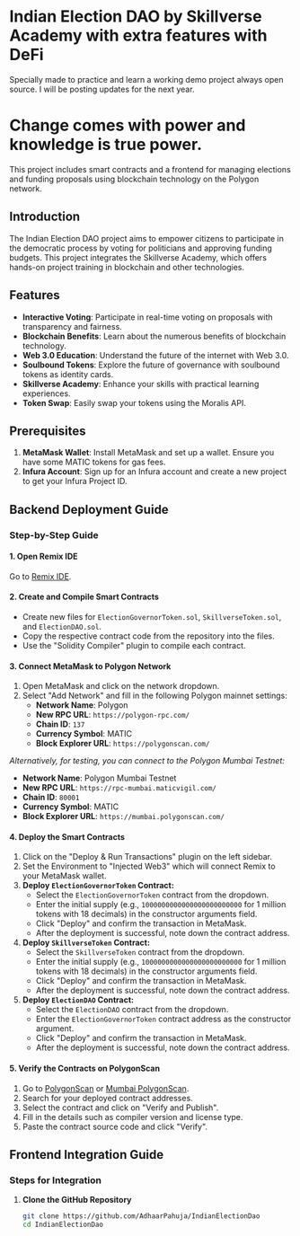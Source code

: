 # Indian Election DAO by Skillverse Academy with extra features with DeFi
Specially made to practice and learn a working demo project always open source.
I will be posting updates for the next year.

# Change comes with power and knowledge is true power.
This project includes smart contracts and a frontend for managing elections and funding proposals using blockchain technology on the Polygon network.

## Introduction

The Indian Election DAO project aims to empower citizens to participate in the democratic process by voting for politicians and approving funding budgets. This project integrates the Skillverse Academy, which offers hands-on project training in blockchain and other technologies.

## Features

- **Interactive Voting**: Participate in real-time voting on proposals with transparency and fairness.
- **Blockchain Benefits**: Learn about the numerous benefits of blockchain technology.
- **Web 3.0 Education**: Understand the future of the internet with Web 3.0.
- **Soulbound Tokens**: Explore the future of governance with soulbound tokens as identity cards.
- **Skillverse Academy**: Enhance your skills with practical learning experiences.
- **Token Swap**: Easily swap your tokens using the Moralis API.

## Prerequisites

1. **MetaMask Wallet**: Install MetaMask and set up a wallet. Ensure you have some MATIC tokens for gas fees.
2. **Infura Account**: Sign up for an Infura account and create a new project to get your Infura Project ID.

## Backend Deployment Guide

### Step-by-Step Guide

#### 1. Open Remix IDE

Go to [Remix IDE](https://remix.ethereum.org/).

#### 2. Create and Compile Smart Contracts

- Create new files for `ElectionGovernorToken.sol`, `SkillverseToken.sol`, and `ElectionDAO.sol`.
- Copy the respective contract code from the repository into the files.
- Use the "Solidity Compiler" plugin to compile each contract.

#### 3. Connect MetaMask to Polygon Network

1. Open MetaMask and click on the network dropdown.
2. Select "Add Network" and fill in the following Polygon mainnet settings:
   - **Network Name**: Polygon
   - **New RPC URL**: `https://polygon-rpc.com/`
   - **Chain ID**: `137`
   - **Currency Symbol**: MATIC
   - **Block Explorer URL**: `https://polygonscan.com/`

*Alternatively, for testing, you can connect to the Polygon Mumbai Testnet:*
   - **Network Name**: Polygon Mumbai Testnet
   - **New RPC URL**: `https://rpc-mumbai.maticvigil.com/`
   - **Chain ID**: `80001`
   - **Currency Symbol**: MATIC
   - **Block Explorer URL**: `https://mumbai.polygonscan.com/`

#### 4. Deploy the Smart Contracts

1. Click on the "Deploy & Run Transactions" plugin on the left sidebar.
2. Set the Environment to "Injected Web3" which will connect Remix to your MetaMask wallet.
3. **Deploy `ElectionGovernorToken` Contract:**
   - Select the `ElectionGovernorToken` contract from the dropdown.
   - Enter the initial supply (e.g., `1000000000000000000000000` for 1 million tokens with 18 decimals) in the constructor arguments field.
   - Click "Deploy" and confirm the transaction in MetaMask.
   - After the deployment is successful, note down the contract address.
4. **Deploy `SkillverseToken` Contract:**
   - Select the `SkillverseToken` contract from the dropdown.
   - Enter the initial supply (e.g., `1000000000000000000000000` for 1 million tokens with 18 decimals) in the constructor arguments field.
   - Click "Deploy" and confirm the transaction in MetaMask.
   - After the deployment is successful, note down the contract address.
5. **Deploy `ElectionDAO` Contract:**
   - Select the `ElectionDAO` contract from the dropdown.
   - Enter the `ElectionGovernorToken` contract address as the constructor argument.
   - Click "Deploy" and confirm the transaction in MetaMask.
   - After the deployment is successful, note down the contract address.

#### 5. Verify the Contracts on PolygonScan

1. Go to [PolygonScan](https://polygonscan.com/) or [Mumbai PolygonScan](https://mumbai.polygonscan.com/).
2. Search for your deployed contract addresses.
3. Select the contract and click on "Verify and Publish".
4. Fill in the details such as compiler version and license type.
5. Paste the contract source code and click "Verify".

## Frontend Integration Guide

### Steps for Integration

1. **Clone the GitHub Repository**
   ```sh
   git clone https://github.com/AdhaarPahuja/IndianElectionDao
   cd IndianElectionDao
